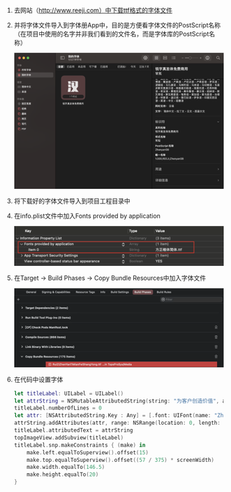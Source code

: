 1. 去网站（http://www.reeji.com）中下载ttf格式的字体文件

2. 并将字体文件导入到字体册App中，目的是方便看字体文件的PostScript名称（在项目中使用的名字并非我们看到的文件名，而是字体库的PostScript名称）

   ![image-20230215224416074](https://raw.githubusercontent.com/Liao-Hexo/image-repository/Description/image-repository/iOS%E5%BC%80%E5%8F%91%E7%AC%94%E8%AE%B0/image-20230215224416074.png)

3. 将下载好的字体文件导入到项目工程目录中

4. 在info.plist文件中加入Fonts provided by application

   ![image-20230215225106375](https://raw.githubusercontent.com/Liao-Hexo/image-repository/Description/image-repository/iOS%E5%BC%80%E5%8F%91%E7%AC%94%E8%AE%B0/image-20230215225106375.png)

5. 在Target -> Build Phases -> Copy Bundle Resources中加入字体文件

   ![image-20230215225426108](https://raw.githubusercontent.com/Liao-Hexo/image-repository/Description/image-repository/iOS%E5%BC%80%E5%8F%91%E7%AC%94%E8%AE%B0/image-20230215225426108.png)

6. 在代码中设置字体

   ```swift
   let titleLabel: UILabel = UILabel()
   let attrString = NSMutableAttributedString(string: "为客户创造价值", attributes: [.obliqueness: 10*CGFloat.pi/180]) //设置字体倾斜
   titleLabel.numberOfLines = 0
   let attr: [NSAttributedString.Key : Any] = [.font: UIFont(name: "ZhenyanGB", size: 20) ?? UIFont.systemFont(ofSize: 20),.foregroundColor: UIColor(red: 0.24, green: 0.42, blue: 0.69,alpha:1)]
   attrString.addAttributes(attr, range: NSRange(location: 0, length: attrString.length))
   titleLabel.attributedText = attrString
   topImageView.addSubview(titleLabel)
   titleLabel.snp.makeConstraints { (make) in
       make.left.equalToSuperview().offset(15)
       make.top.equalToSuperview().offset((57 / 375) * screenWidth)
       make.width.equalTo(146.5)
       make.height.equalTo(20)
   }
   ```